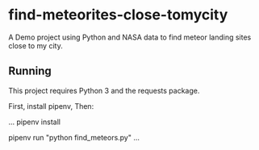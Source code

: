 # find-meteorites-close-tomycity
A Demo project using Python and NASA data to find meteor landing sites close to my city.

## Running

This project requires Python 3 and the requests package.

First, install pipenv, Then:

...
pipenv install

pipenv run "python find_meteors.py"
...